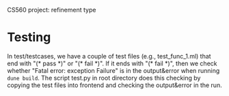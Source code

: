 CS560 project: refinement type

# Testing

In test/testcases, we have a couple of test files (e.g., test_func_1.ml) that end with "(\* pass \*)" or "(\* fail \*)". If it ends with "(\* fail \*)", then we check whether "Fatal error: exception Failure" is in the output&error when running `dune build`. The script test.py in root directory does this checking by copying the test files into frontend and checking the output&error in the run.
